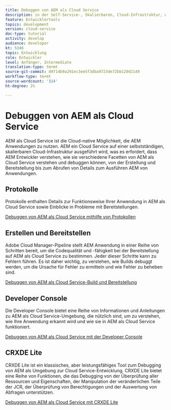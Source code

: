 ```yaml
---
title: Debuggen von AEM als Cloud Service
description: in der Self-Service-, Skalierbaren, Cloud-Infrastruktur, was es erfordert, dass AEM Entwickler verstehen, wie verschiedene Facetten von AEM als Cloud Service zu verstehen und zu debuggen sind, von der Erstellung und Bereitstellung bis zum Abrufen von Details über die Ausführung AEM Anwendungen.
feature: Entwicklertools
topics: development
version: cloud-service
doc-type: tutorial
activity: develop
audience: developer
kt: 5346
topic: Entwicklung
role: Entwickler
level: Anfänger, Intermediate
translation-type: tm+mt
source-git-commit: d9714b9a291ec3ee5f3dba9723de72bb120d2149
workflow-type: tm+mt
source-wordcount: '314'
ht-degree: 2%

---
```



# Debuggen von AEM als Cloud Service

AEM als Cloud Service ist die Cloud-native Möglichkeit, die AEM Anwendungen zu nutzen. AEM ein Cloud Service auf einer selbstständigen, skalierbaren Cloud-Infrastruktur ausgeführt wird, was es erfordert, dass AEM Entwickler verstehen, wie sie verschiedene Facetten von AEM als Cloud Service verstehen und debuggen können, von der Erstellung und Bereitstellung bis zum Abrufen von Details zum Ausführen AEM von Anwendungen.

## Protokolle

Protokolle enthalten Details zur Funktionsweise Ihrer Anwendung in AEM als Cloud Service sowie Einblicke in Probleme mit Bereitstellungen.

[Debuggen von AEM als Cloud Service mithilfe von Protokollen](./logs.md)

## Erstellen und Bereitstellen

Adobe Cloud Manager-Pipeline stellt AEM Anwendung in einer Reihe von Schritten bereit, um die Codequalität und -fähigkeit bei der Bereitstellung auf AEM als Cloud Service zu bestimmen. Jeder dieser Schritte kann zu Fehlern führen. Es ist daher wichtig, zu verstehen, wie Builds debuggt werden, um die Ursache für Fehler zu ermitteln und wie Fehler zu beheben sind.

[Debuggen von AEM als Cloud Service-Build und Bereitstellung](./build-and-deployment.md)

## Developer Console

Die Developer Console bietet eine Reihe von Informationen und Anleitungen zu AEM als Cloud Service-Umgebung, die nützlich sind, um zu verstehen, wie Ihre Anwendung erkannt wird und wie sie in AEM als Cloud Service funktioniert.

[Debuggen von AEM als Cloud Service mit der Developer Console](./developer-console.md)

## CRXDE Lite

CRXDE Lite ist ein klassisches, aber leistungsfähiges Tool zum Debugging von AEM als Umgebung zur Cloud Service-Entwicklung. CRXDE Lite bietet eine Reihe von Funktionen, die das Debugging von der Überprüfung aller Ressourcen und Eigenschaften, der Manipulation der veränderlichen Teile der JCR, der Überprüfung von Berechtigungen und der Auswertung von Abfragen unterstützen.

[Debuggen von AEM als Cloud Service mit CRXDE Lite](./crxde-lite.md)
